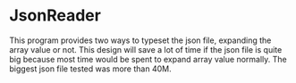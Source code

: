 # JsonReader
This program provides two ways to typeset the json file, expanding the array value or not. 
This design will save a lot of time if the json file is quite big because most time would be spent to expand array value normally.
The biggest json file tested was more than 40M. 

